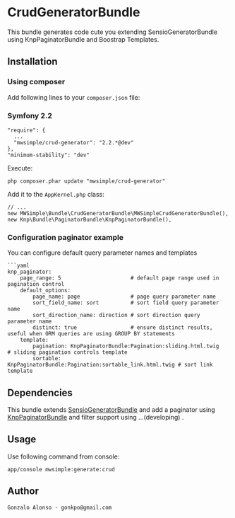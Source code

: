 # CrudGeneratorBundle

This bundle generates code cute you extending SensioGeneratorBundle using KnpPaginatorBundle and Boostrap Templates.

## Installation

### Using composer

Add following lines to your `composer.json` file:

### Symfony 2.2

    "require": {
      ...
      "mwsimple/crud-generator": "2.2.*@dev"
    },
    "minimum-stability": "dev"

Execute:

    php composer.phar update "mwsimple/crud-generator"

Add it to the `AppKernel.php` class:

	// ...
    new MWSimple\Bundle\CrudGeneratorBundle\MWSimpleCrudGeneratorBundle(),
    new Knp\Bundle\PaginatorBundle\KnpPaginatorBundle(),

### Configuration paginator example

You can configure default query parameter names and templates

    ```yaml
    knp_paginator:
        page_range: 5                      # default page range used in pagination control
        default_options:
            page_name: page                # page query parameter name
            sort_field_name: sort          # sort field query parameter name
            sort_direction_name: direction # sort direction query parameter name
            distinct: true                 # ensure distinct results, useful when ORM queries are using GROUP BY statements
        template:
            pagination: KnpPaginatorBundle:Pagination:sliding.html.twig     # sliding pagination controls template
            sortable: KnpPaginatorBundle:Pagination:sortable_link.html.twig # sort link template

## Dependencies

This bundle extends [SensioGeneratorBundle](https://github.com/sensio/SensioGeneratorBundle) and add a paginator using [KnpPaginatorBundle](https://github.com/KnpLabs/KnpPaginatorBundle) and filter support using ...(developing) .

## Usage

Use following command from console:

    app/console mwsimple:generate:crud

## Author

    Gonzalo Alonso - gonkpo@gmail.com